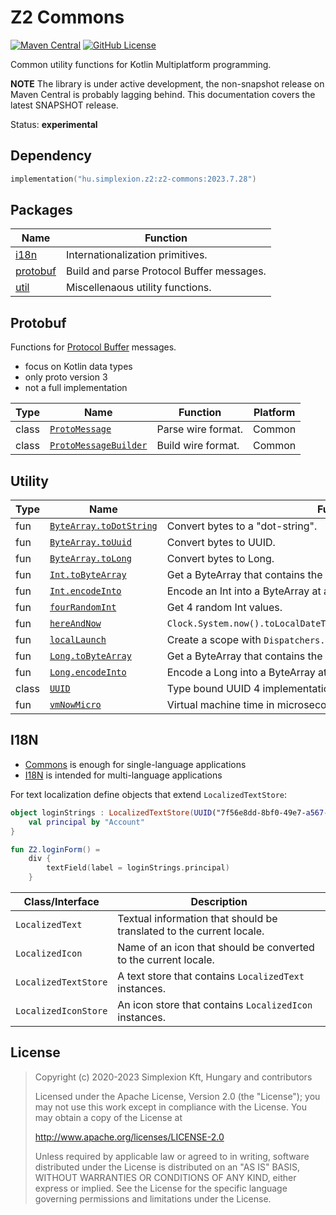 # Z2 Commons

[![Maven Central](https://img.shields.io/maven-central/v/hu.simplexion.z2/z2-commons)](https://mvnrepository.com/artifact/hu.simplexion.z2/z2-commons)
[![GitHub License](https://img.shields.io/badge/license-Apache%20License%202.0-blue.svg?style=flat)](http://www.apache.org/licenses/LICENSE-2.0)

Common utility functions for Kotlin Multiplatform programming.

**NOTE** The library is under active development, the non-snapshot release on Maven Central is probably lagging behind.
This documentation covers the latest SNAPSHOT release.

Status: **experimental**

## Dependency

```kotlin
implementation("hu.simplexion.z2:z2-commons:2023.7.28")
```

## Packages

| Name                  | Function                                  |
|-----------------------|-------------------------------------------|
| [i18n](#i18n)         | Internationalization primitives.          |
| [protobuf](#protobuf) | Build and parse Protocol Buffer messages. |
| [util](#utility)      | Miscellenaous utility functions.          |

## Protobuf

Functions for [Protocol Buffer](https://protobuf.dev/) messages.

* focus on Kotlin data types
* only proto version 3
* not a full implementation

| Type  | Name                                                                                                    | Function           | Platform |
|-------|---------------------------------------------------------------------------------------------------------|--------------------|----------|
| class | [`ProtoMessage`](src/commonMain/kotlin/hu/simplexion/z2/commons/protobuf/ProtoMessage.kt)               | Parse wire format. | Common   |
| class | [`ProtoMessageBuilder`](src/commonMain/kotlin/hu/simplexion/z2/commons/protobuf/ProtoMessageBuilder.kt) | Build wire format. | Common   |

## Utility

| Type | Name                                                                                     | Function                                                              | Platform |
|------|------------------------------------------------------------------------------------------|-----------------------------------------------------------------------|----------|
| fun  | [`ByteArray.toDotString`](src/commonMain/kotlin/hu/simplexion/z2/commons/util/string.kt) | Convert bytes to a "dot-string".                                      | Common   |
| fun  | [`ByteArray.toUuid`](src/commonMain/kotlin/hu/simplexion/z2/commons/util/uuid.kt)        | Convert bytes to UUID.                                                | Common   |
| fun  | [`ByteArray.toLong`](src/commonMain/kotlin/hu/simplexion/z2/commons/util/number.kt)      | Convert bytes to Long.                                                | Common   |
| fun  | [`Int.toByteArray`](src/commonMain/kotlin/hu/simplexion/z2/commons/util/number.kt)       | Get a ByteArray that contains the Int.                                | Common   |
| fun  | [`Int.encodeInto`](src/commonMain/kotlin/hu/simplexion/z2/commons/util/number.kt)        | Encode an Int into a ByteArray at a given offset.                     | Common   |
| fun  | [`fourRandomInt`](src/commonMain/kotlin/hu/simplexion/z2/commons/util/random.kt)         | Get 4 random Int values.                                              | Js, JVM  |
| fun  | [`hereAndNow`](src/commonMain/kotlin/hu/simplexion/z2/commons/util/coroutines.kt)        | `Clock.System.now().toLocalDateTime(TimeZone.currentSystemDefault())` | Common   |
| fun   | [`localLaunch`](src/commonMain/kotlin/hu/simplexion/z2/commons/util/coroutines.kt)       | Create a scope with `Dispatchers.Default` and launch the block in it. | Common   |
| fun   | [`Long.toByteArray`](src/commonMain/kotlin/hu/simplexion/z2/commons/util/number.kt)      | Get a ByteArray that contains the long.                               | Common   |
| fun   | [`Long.encodeInto`](src/commonMain/kotlin/hu/simplexion/z2/commons/util/number.kt)       | Encode a Long into a ByteArray at a given offset.                     | Common   |
| class | [`UUID`](src/commonMain/kotlin/hu/simplexion/z2/commons/util/uuid.kt)                    | Type bound UUID 4 implementation                                      | Js, JVM  |
| fun   | [`vmNowMicro`](src/commonMain/kotlin/hu/simplexion/z2/commons/util/clock.kt)             | Virtual machine time in microseconds.                                 | Js, JVM  |

## I18N

* [Commons](https://github.com/spxbhuhb/z2-commons) is enough for single-language applications
* [I18N](https://github.com/spxbhuhb/z2-i18n) is intended for multi-language applications

For text localization define objects that extend `LocalizedTextStore`:

```kotlin
object loginStrings : LocalizedTextStore(UUID("7f56e8dd-8bf0-49e7-a567-eb81adc501ed")) {
    val principal by "Account"
}

fun Z2.loginForm() =
    div {
        textField(label = loginStrings.principal)
    }
```

| Class/Interface      | Description                                                          |
|----------------------|----------------------------------------------------------------------|
| `LocalizedText`      | Textual information that should be translated to the current locale. |
| `LocalizedIcon`      | Name of an icon that should be converted to the current locale.      |
| `LocalizedTextStore` | A text store that contains `LocalizedText` instances.                |
| `LocalizedIconStore` | An icon store that contains `LocalizedIcon` instances.               |

## License

> Copyright (c) 2020-2023 Simplexion Kft, Hungary and contributors
>
> Licensed under the Apache License, Version 2.0 (the "License");
> you may not use this work except in compliance with the License.
> You may obtain a copy of the License at
>
>    http://www.apache.org/licenses/LICENSE-2.0
>
> Unless required by applicable law or agreed to in writing, software
> distributed under the License is distributed on an "AS IS" BASIS,
> WITHOUT WARRANTIES OR CONDITIONS OF ANY KIND, either express or implied.
> See the License for the specific language governing permissions and
> limitations under the License.